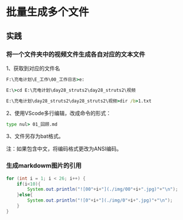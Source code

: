 # 批量生成多个文件

## 实践

### 将一个文件夹中的视频文件生成各自对应的文本文件

1、获取到对应的文件名

```bat
F:\充电计划\E_工作\00_工作日志>e:

E:\>cd E:\充电计划\day28_struts2\day28_struts2\视频

E:\充电计划\day28_struts2\day28_struts2\视频>dir /b>1.txt
```

2、使用VScode多行编辑，改成命令的形式：

```bat
type nul> 01_回顾.md
```

3、文件另存为bat格式。

注：如果包含中文，将编码格式更改为ANSI编码。

### 生成markdowm图片的引用

```java
for (int i = 1; i < 26; i++) {
    if(i<10){
        System.out.println("![00"+i+"](./img/00"+i+".jpg)"+"\n");
    }else{
        System.out.println("![0"+i+"](./img/0"+i+".jpg)"+"\n");
    }
}
```

